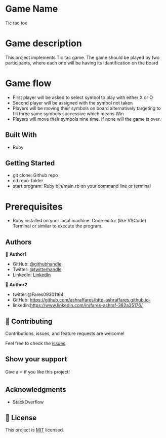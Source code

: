 # Game Name

Tic tac toe
# Game description

This project implements Tic tac game. The game should be played by two participants, where each one will be having its Idantification on the board 
# Game flow

   - First player will be asked to select symbol to play with either X or O
   - Second player will be assigned with the symbol not taken
   - Players will be moving their symbols on board alternatively targeting to fill three same symbols successive which means Win
   - Players will move their symbols nine time. If none will the game is over.

## Built With

- Ruby
## Getting Started

- git clone: Github repo
- cd repo-folder
- start program: Ruby bin/main.rb on your command line or terminal

# Prerequisites

- Ruby installed on your local machine. Code editor (like  VSCode) Terminal or similar to execute the program.
## Authors

👤 **Author1**

- GitHub: [@githubhandle](https://github.com/@uwadonat)
- Twitter: [@twitterhandle](https://twitter.com/@uwamahoroDonat)
- LinkedIn: [LinkedIn](https://linkedin.com/in/uwamahoro-donat-84b5bb1b7/)

👤 **Author2**
- twitter:@Fares09301164
- GitHub: https://github.com/ashraffares/http-ashraffares.github.io-
- linkedin:https://www.linkedin.com/in/fares-ashraf-382a35176/

## 🤝 Contributing

Contributions, issues, and feature requests are welcome!

Feel free to check the [issues](https://github.com/ashraffares/bubble/issues).

## Show your support

Give a ⭐️ if you like this project!

## Acknowledgments

- StackOverflow

## 📝 License

This project is [MIT](https://opensource.org/licenses/MIT) licensed.

